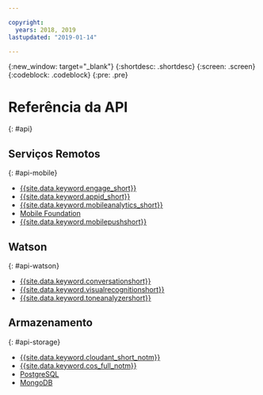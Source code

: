 ```yaml
---

copyright:
  years: 2018, 2019
lastupdated: "2019-01-14"

---
```

{:new_window: target="_blank"}
{:shortdesc: .shortdesc}
{:screen: .screen}
{:codeblock: .codeblock}
{:pre: .pre}

# Referência da API
{: #api}

## Serviços Remotos
{: #api-mobile}

- [{{site.data.keyword.engage_short}}](/docs/services/app-launch/index.html)
- [{{site.data.keyword.appid_short}}](/docs/services/appid/index.html)
- [{{site.data.keyword.mobileanalytics_short}}](/docs/services/mobileanalytics/index.html)
- [Mobile Foundation ](/docs/services/mobilefoundation/index.html)
- [{{site.data.keyword.mobilepushshort}}](/docs/services/mobilepush/index.html)

## Watson
{: #api-watson}

- [{{site.data.keyword.conversationshort}}](https://www.ibm.com/watson/developercloud/conversation/api/v1/)
- [{{site.data.keyword.visualrecognitionshort}}](https://www.ibm.com/watson/developercloud/visual-recognition/api/v3/)
- [{{site.data.keyword.toneanalyzershort}}](https://www.ibm.com/watson/developercloud/tone-analyzer/api/v3/)

## Armazenamento
{: #api-storage}

- [{{site.data.keyword.cloudant_short_notm}}](/docs/services/Cloudant/getting-started.html#api-reference-overview)
- [{{site.data.keyword.cos_full_notm}}](/docs/services/ObjectStorage/index.html)
- [PostgreSQL](/docs/services/ComposeForPostgreSQL/index.html)
- [ MongoDB ](/docs/services/ComposeForMongoDB/index.html)

